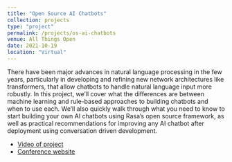 ```yaml
---
title: "Open Source AI Chatbots"
collection: projects
type: "project"
permalink: /projects/os-ai-chatbots
venue: All Things Open
date: 2021-10-19
location: "Virtual"
---
```

There have been major advances in natural language processing in the few years, particularly in developing and refining new network architectures like transformers, that allow chatbots to handle natural language input more robustly. In this project, we’ll cover what the differences are between machine learning and rule-based approaches to building chatbots and when to use each. We’ll also quickly walk through what you need to know to start building your own AI chatbots using Rasa’s open source framework, as well as practical recommendations for improving any AI chatbot after deployment using conversation driven development.

* [Video of project](https://www.youtube.com/watch?v=3nldLgHxaRg)
* [Conference website](https://www.allthingsopen.org/ato-2021-summary-and-overview/)
